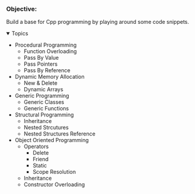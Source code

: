 ### **Objective**:
Build a base for Cpp programming by playing around some code snippets.

<details open>	
  <summary> Topics </summary>
  
  - Procedural Programming
     - Function Overloading
     - Pass By Value
     - Pass Pointers
     - Pass By Reference
  - Dynamic Memory Allocation
     - New & Delete
     - Dynamic Arrays
  - Generic Programming
     - Generic Classes
     - Generic Functions
  - Structural Programming
     - Inheritance
     - Nested Strcutures
     - Nested Structures Reference
  - Object Oriented Programming
     - Operators
         -  Delete
         -  Friend
         -  Static
         -  Scope Resolution  
     - Inheritance
     - Constructor Overloading
</details>
